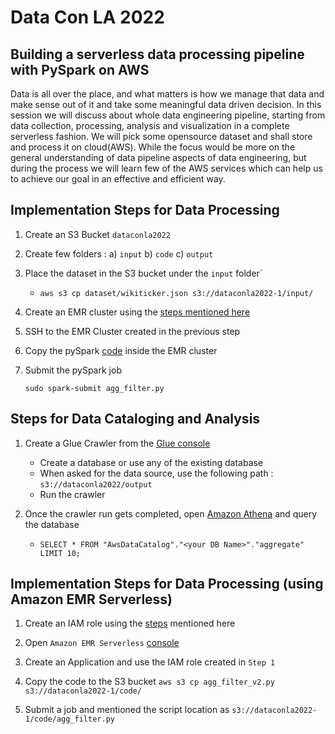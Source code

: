 # Data Con LA 2022

## Building a serverless data processing pipeline with PySpark on AWS

Data is all over the place, and what matters is how we manage that data and make sense out of it and take some meaningful data driven decision. In this session we will discuss about whole data engineering pipeline, starting from data collection, processing, analysis and visualization in a complete serverless fashion. We will pick some opensource dataset and shall store and process it on cloud(AWS). While the focus would be more on the general understanding of data pipeline aspects of data engineering, but during the process we will learn few of the AWS services which can help us to achieve our goal in an effective and efficient way.

## Implementation Steps for Data Processing 

1. Create an S3 Bucket `dataconla2022` 

2. Create few folders :
    a) `input`
    b) `code`
    c) `output`

2. Place the dataset in the S3 bucket under the `input` folder` 
    - `aws s3 cp dataset/wikiticker.json s3://dataconla2022-1/input/` 

3. Create an EMR cluster using the [steps mentioned here](https://docs.aws.amazon.com/emr/latest/ManagementGuide/emr-setting-up.html)    

4. SSH to the EMR Cluster created in the previous step 

5. Copy the pySpark [code](code/agg_filter.py) inside the EMR cluster 

6. Submit the pySpark job 

    `sudo spark-submit agg_filter.py`


## Steps for Data Cataloging and Analysis

1. Create a Glue Crawler from the [Glue console](https://us-east-1.console.aws.amazon.com/glue/home?region=us-east-1#addCrawler:)

    - Create a database or use any of the existing database 
    - When asked for the data source, use the following path :
      `s3://dataconla2022/output`
    - Run the crawler 

2. Once the crawler run gets completed, open [Amazon Athena](https://us-east-1.console.aws.amazon.com/athena/home?region=us-east-1#/query-editor/) and query the database 

    - `SELECT * FROM "AwsDataCatalog"."<your DB Name>"."aggregate" 
        LIMIT 10;`


## Implementation Steps for Data Processing (using Amazon EMR Serverless) 

1. Create an IAM role using the [steps](https://docs.aws.amazon.com/emr/latest/EMR-Serverless-UserGuide/getting-started.html) mentioned here

2.  Open `Amazon EMR Serverless` [console](https://us-east-1.console.aws.amazon.com/emr/home?region=us-east-1#/serverless)

2. Create an Application and use the IAM role created in `Step 1` 

3. Copy the code to the S3 bucket
`aws s3 cp agg_filter_v2.py s3://dataconla2022-1/code/` 

3. Submit a job and mentioned the script location as `s3://dataconla2022-1/code/agg_filter.py`

